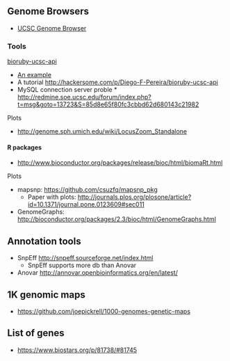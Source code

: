 ## Genome Browsers

* [UCSC Genome Browser](https://genome.ucsc.edu/cgi-bin/hgTracks?hgsid=424562525_yNMUAd14eoZBR0qwjQZ8xVVixHi2)

### Tools

[bioruby-ucsc-api](https://github.com/misshie/bioruby-ucsc-api)

* [An example](https://www.biostars.org/p/8920/#8928)
* A tutorial http://hackersome.com/p/Diego-F-Pereira/bioruby-ucsc-api
* MySQL connection server proble
      * http://redmine.soe.ucsc.edu/forum/index.php?t=msg&goto=13723&S=85d8e65f80fc3cbbd62d680143c21982

Plots

* http://genome.sph.umich.edu/wiki/LocusZoom_Standalone

#### R packages

* http://www.bioconductor.org/packages/release/bioc/html/biomaRt.html

Plots
* mapsnp: https://github.com/csuzfq/mapsnp_pkg
     * Paper with plots: http://journals.plos.org/plosone/article?id=10.1371/journal.pone.0123609#sec011
* GenomeGraphs: http://bioconductor.org/packages/2.3/bioc/html/GenomeGraphs.html


## Annotation tools

* SnpEff http://snpeff.sourceforge.net/index.html
    * SnpEff supports more db than Anovar
* Anovar http://annovar.openbioinformatics.org/en/latest/

## 1K genomic maps

* https://github.com/joepickrell/1000-genomes-genetic-maps

## List of genes

* https://www.biostars.org/p/81738/#81745
